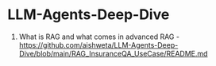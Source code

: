 # LLM-Agents-Deep-Dive

1. What is RAG and what comes in advanced RAG - https://github.com/aishweta/LLM-Agents-Deep-Dive/blob/main/RAG_InsuranceQA_UseCase/README.md
